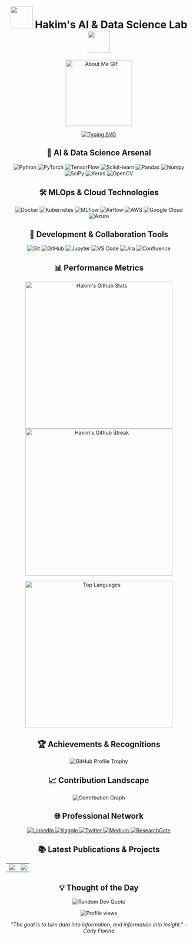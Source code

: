 <h1 align="center">
  <img src="https://media.giphy.com/media/l3vR4yk0X20KimqJ2/giphy.gif" width="60">
  Hakim's AI & Data Science Lab
  <img src="https://media.giphy.com/media/l3vR4yk0X20KimqJ2/giphy.gif" width="60">
</h1>

<p align="center">
  <img src="https://github.com/7oSkaaa/7oSkaaa/blob/main/Images/about_me.gif?raw=true" alt="About Me GIF" width="180px">
</p>

<p align="center">
  <a href="https://git.io/typing-svg"><img src="https://readme-typing-svg.herokuapp.com?font=Fira+Code&size=22&pause=1000&color=FF0000&center=true&vCenter=true&random=false&width=800&lines=AI+Engineer+%7C+MLOps+Specialist+%7C+Kaggle+Master;Architecting+Cutting-Edge+AI+Solutions;Optimizing+ML+Pipelines+for+Production;Leveraging+Data+to+Drive+Intelligent+Systems;Continuous+Learning+in+the+Ever-Evolving+AI+Landscape" alt="Typing SVG" /></a>
</p>

<h2 align="center">🧠 AI & Data Science Arsenal</h2>

<p align="center">
  <img src="https://img.shields.io/badge/Python-3776AB?style=for-the-badge&logo=python&logoColor=white" alt="Python">
  <img src="https://img.shields.io/badge/PyTorch-EE4C2C?style=for-the-badge&logo=pytorch&logoColor=white" alt="PyTorch">
  <img src="https://img.shields.io/badge/TensorFlow-FF6F00?style=for-the-badge&logo=tensorflow&logoColor=white" alt="TensorFlow">
  <img src="https://img.shields.io/badge/scikit_learn-F7931E?style=for-the-badge&logo=scikit-learn&logoColor=white" alt="Scikit-learn">
  <img src="https://img.shields.io/badge/Pandas-150458?style=for-the-badge&logo=pandas&logoColor=white" alt="Pandas">
  <img src="https://img.shields.io/badge/Numpy-013243?style=for-the-badge&logo=numpy&logoColor=white" alt="Numpy">
  <img src="https://img.shields.io/badge/SciPy-8CAAE6?style=for-the-badge&logo=scipy&logoColor=white" alt="SciPy">
  <img src="https://img.shields.io/badge/Keras-D00000?style=for-the-badge&logo=keras&logoColor=white" alt="Keras">
  <img src="https://img.shields.io/badge/OpenCV-5C3EE8?style=for-the-badge&logo=opencv&logoColor=white" alt="OpenCV">
</p>

<h2 align="center">🛠️ MLOps & Cloud Technologies</h2>

<p align="center">
  <img src="https://img.shields.io/badge/Docker-2CA5E0?style=for-the-badge&logo=docker&logoColor=white" alt="Docker">
  <img src="https://img.shields.io/badge/Kubernetes-326ce5?style=for-the-badge&logo=kubernetes&logoColor=white" alt="Kubernetes">
  <img src="https://img.shields.io/badge/MLflow-0194E2?style=for-the-badge&logo=mlflow&logoColor=white" alt="MLflow">
  <img src="https://img.shields.io/badge/Airflow-017CEE?style=for-the-badge&logo=apache-airflow&logoColor=white" alt="Airflow">
  <img src="https://img.shields.io/badge/Amazon_AWS-FF9900?style=for-the-badge&logo=amazonaws&logoColor=white" alt="AWS">
  <img src="https://img.shields.io/badge/Google_Cloud-4285F4?style=for-the-badge&logo=google-cloud&logoColor=white" alt="Google Cloud">
  <img src="https://img.shields.io/badge/Microsoft_Azure-0089D6?style=for-the-badge&logo=microsoft-azure&logoColor=white" alt="Azure">
</p>

<h2 align="center">🧰 Development & Collaboration Tools</h2>

<p align="center">
  <img src="https://img.shields.io/badge/Git-F05032?style=for-the-badge&logo=git&logoColor=white" alt="Git">
  <img src="https://img.shields.io/badge/GitHub-100000?style=for-the-badge&logo=github&logoColor=white" alt="GitHub">
  <img src="https://img.shields.io/badge/Jupyter-F37626?style=for-the-badge&logo=jupyter&logoColor=white" alt="Jupyter">
  <img src="https://img.shields.io/badge/VS_Code-007ACC?style=for-the-badge&logo=visual-studio-code&logoColor=white" alt="VS Code">
  <img src="https://img.shields.io/badge/Jira-0052CC?style=for-the-badge&logo=jira&logoColor=white" alt="Jira">
  <img src="https://img.shields.io/badge/Confluence-172B4D?style=for-the-badge&logo=confluence&logoColor=white" alt="Confluence">
</p>

<h2 align="center">📊 Performance Metrics</h2>

<p align="center">
  <img width="400" src="https://github-readme-stats.vercel.app/api?username=logicsame&show_icons=true&theme=radical" alt="Hakim's Github Stats"/>
  <img width="400" src="https://github-readme-streak-stats.herokuapp.com/?user=logicsame&theme=radical" alt="Hakim's Github Streak"/>
</p>

<p align="center">
  <img width="400" src="https://github-readme-stats.vercel.app/api/top-langs/?username=logicsame&layout=compact&theme=radical" alt="Top Languages"/>
</p>

<h2 align="center">🏆 Achievements & Recognitions</h2>
<p align="center">
  <img src="https://github-profile-trophy.vercel.app/?username=logicsame&theme=radical&column=4&margin-w=15&margin-h=15" alt="GitHub Profile Trophy">
</p>

<h2 align="center">📈 Contribution Landscape</h2>
<p align="center">
  <img src="https://github-readme-activity-graph.vercel.app/graph?username=logicsame&theme=redical" alt="Contribution Graph">
</p>

<h2 align="center">🌐 Professional Network</h2>
<p align="center">
  <a href="https://linkedin.com/in/yourprofile">
    <img src="https://img.shields.io/badge/LinkedIn-0077B5?style=for-the-badge&logo=linkedin&logoColor=white" alt="LinkedIn"/>
  </a>
  <a href="https://kaggle.com/hakim11">
    <img src="https://img.shields.io/badge/Kaggle-20BEFF?style=for-the-badge&logo=Kaggle&logoColor=white" alt="Kaggle"/>
  </a>
  <a href="https://twitter.com/yourprofile">
    <img src="https://img.shields.io/badge/Twitter-1DA1F2?style=for-the-badge&logo=twitter&logoColor=white" alt="Twitter"/>
  </a>
  <a href="https://medium.com/@yourprofile">
    <img src="https://img.shields.io/badge/Medium-12100E?style=for-the-badge&logo=medium&logoColor=white" alt="Medium"/>
  </a>
  <a href="https://www.researchgate.net/profile/your-profile">
    <img src="https://img.shields.io/badge/ResearchGate-00CCBB?style=for-the-badge&logo=ResearchGate&logoColor=white" alt="ResearchGate"/>
  </a>
</p>

<h2 align="center">📚 Latest Publications & Projects</h2>

<table align="center">
  <tr>
    <td>
      <a href="https://github.com/logicsame/Kidney-disease-classification-mlops">
        <img align="center" src="https://github-readme-stats.vercel.app/api/pin/?username=logicsame&repo=Kidney-disease-classification-mlops&theme=radical" />
      </a>
    </td>
    <td>
      <a href="https://github.com/logicsame/text-to-speech-using-mlops">
        <img align="center" src="https://github-readme-stats.vercel.app/api/pin/?username=logicsame&repo=text-to-speech-using-mlops&theme=radical" />
      </a>
    </td>
  </tr>
</table>

<h2 align="center">💡 Thought of the Day</h2>
<p align="center">
  <img src="https://quotes-github-readme.vercel.app/api?type=horizontal&theme=radical" alt="Random Dev Quote">
</p>

<p align="center">
  <img src="https://komarev.com/ghpvc/?username=logicsame&label=Profile%20views&color=ff0000&style=flat" alt="Profile views">
</p>

<p align="center">
  <i>"The goal is to turn data into information, and information into insight." - Carly Fiorina</i>
</p>

